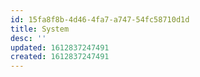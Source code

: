 ```yaml
---
id: 15fa8f8b-4d46-4fa7-a747-54fc58710d1d
title: System
desc: ''
updated: 1612837247491
created: 1612837247491
---
```


